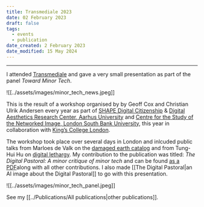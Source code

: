 ```yaml
---
title: Transmediale 2023
date: 02 February 2023
draft: false
tags:
  - events
  - publication
date_created: 2 February 2023
date_modified: 15 May 2024
---
```

---

I attended [Transmediale](https://2023.transmediale.de/en) and gave a very small presentation as part of the panel *Toward Minor Tech*.

![[../assets/images/minor_tech_news.jpeg]]

This is the result of a workshop organised by by Geoff Cox and Christian Ulrik Andersen every year as part of [SHAPE Digital Citizenship](https://shape.au.dk/en/) & [Digital Aesthetics Research Center, Aarhus University](https://darc.au.dk/) and [Centre for the Study of the Networked Image, London South Bank University](https://www.centreforthestudyof.net/), this year in collaboration with [King’s College London](https://www.kcl.ac.uk/). 

The workshop took place over several days in London and inlcuded public talks from Marloes de Valk on the [damaged earth catalog](https://damaged.bleu255.com/) and from Tung-Hui Hu on [digital lethargy](https://thephotographersgallery.org.uk/whats-on/talk-digital-lethargy).
My contribution to the publication was titled: *The Digital Pastoral: A minor critique of minor tech* and can be found [as a PDF](https://darc.au.dk/fileadmin/DARC/newspapers/toward-a-minor-tech-online-sm.pdf)along with all other contributions. I also made [[The Digital Pastoral|an AI image about the Digital Pastoral]] to go with this presentation.

![[../assets/images/minor_tech_panel.jpeg]]

See my [[../Publications/All publications|other publications]].